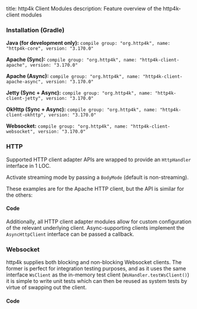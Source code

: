 title: http4k Client Modules
description: Feature overview of the http4k-client modules

### Installation (Gradle)
**Java (for development only):** ```compile group: "org.http4k", name: "http4k-core", version: "3.170.0"```

**Apache (Sync):** ```compile group: "org.http4k", name: "http4k-client-apache", version: "3.170.0"```

**Apache (Async):** ```compile group: "org.http4k", name: "http4k-client-apache-async", version: "3.170.0"```

**Jetty (Sync + Async):** ```compile group: "org.http4k", name: "http4k-client-jetty", version: "3.170.0"```

**OkHttp (Sync + Async):** ```compile group: "org.http4k", name: "http4k-client-okhttp", version: "3.170.0"```

**Websocket:** ```compile group: "org.http4k", name: "http4k-client-websocket", version: "3.170.0"```

### HTTP
Supported HTTP client adapter APIs are wrapped to provide an `HttpHandler` interface in 1 LOC.

Activate streaming mode by passing a `BodyMode` (default is non-streaming).

These examples are for the Apache HTTP client, but the API is similar for the others:

#### Code [<img class="octocat"/>](https://github.com/http4k/http4k/blob/master/src/docs/guide/modules/clients/example_http.kt)
<script src="https://gist-it.appspot.com/https://github.com/http4k/http4k/blob/master/src/docs/guide/modules/clients/example_http.kt"></script>

Additionally, all HTTP client adapter modules allow for custom configuration of the relevant underlying client. Async-supporting clients implement the `AsyncHttpClient` interface can be passed a callback.

### Websocket
http4k supplies both blocking and non-blocking Websocket clients. The former is perfect for integration testing purposes, and as it uses the same interface `WsClient` as the in-memory test client (`WsHandler.testWsClient()`) it is simple to write unit tests which can then be reused as system tests by virtue of swapping out the client.

#### Code [<img class="octocat"/>](https://github.com/http4k/http4k/blob/master/src/docs/guide/modules/clients/example_websocket.kt)
<script src="https://gist-it.appspot.com/https://github.com/http4k/http4k/blob/master/src/docs/guide/modules/clients/example_websocket.kt"></script>

